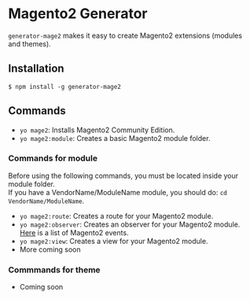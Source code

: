 # Magento2 Generator

`generator-mage2` makes it easy to create Magento2 extensions (modules and themes).

## Installation
```
$ npm install -g generator-mage2
```

## Commands
* `yo mage2`: Installs Magento2 Community Edition.
* `yo mage2:module`: Creates a basic Magento2 module folder.

### Commands for module
Before using the following commands, you must be located inside your module folder.  
If you have a VendorName/ModuleName module, you should do: `cd VendorName/ModuleName`.

* `yo mage2:route`: Creates a route for your Magento2 module.
* `yo mage2:observer`: Creates an observer for your Magento2 module. [Here](http://ousmanedev.github.io/magento2events) is a list of Magento2 events.
* `yo mage2:view`: Creates a view for your Magento2 module.
* More coming soon

### Commmands for theme
* Coming soon
